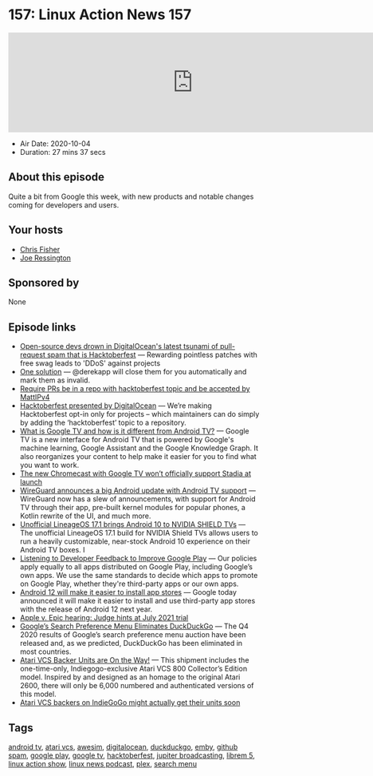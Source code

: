 # 157: Linux Action News 157

<iframe src="https://player.fireside.fm/v2/DAcK9LdX+fYm6OMLD?theme=dark" width="740" height="200" frameborder="0" scrolling="no"></iframe>

* Air Date: 2020-10-04
* Duration: 27 mins 37 secs

## About this episode

Quite a bit from Google this week, with new products and notable changes coming for developers and users.

## Your hosts
* [Chris Fisher](https://linuxactionnews.com/hosts/chris)
* [Joe Ressington](https://linuxactionnews.com/hosts/joe)

## Sponsored by

None



## Episode links

  * [Open-source devs drown in DigitalOcean's latest tsunami of pull-request spam that is Hacktoberfest](https://www.theregister.com/2020/10/01/digitalocean_hacktoberfest_pull_request_spam/ "Open-source devs drown in DigitalOcean's latest tsunami of pull-request spam that is Hacktoberfest") — Rewarding pointless patches with free swag leads to 'DDoS' against projects
  * [One solution](https://twitter.com/alexellisuk/status/1311586153301237761 "One solution") — @derekapp will close them for you automatically and mark them as invalid.
  * [Require PRs be in a repo with hacktoberfest topic and be accepted by MattIPv4](https://github.com/digitalocean/hacktoberfest/pull/596 "Require PRs be in a repo with hacktoberfest topic and be accepted by MattIPv4")
  * [Hacktoberfest presented by DigitalOcean](https://hacktoberfest.digitalocean.com/hacktoberfest-update "Hacktoberfest presented by DigitalOcean") — We’re making Hacktoberfest opt-in only for projects – which maintainers can do simply by adding the ‘hacktoberfest’ topic to a repository.
  * [What is Google TV and how is it different from Android TV?](https://www.androidcentral.com/what-google-tv "What is Google TV and how is it different from Android TV?") — Google TV is a new interface for Android TV that is powered by Google's machine learning, Google Assistant and the Google Knowledge Graph. It also reorganizes your content to help make it easier for you to find what you want to work.
  * [The new Chromecast with Google TV won’t officially support Stadia at launch](https://www.theverge.com/2020/9/30/21492682/new-chromecast-google-tv-stadia-support-launch "The new Chromecast with Google TV won’t officially support Stadia at launch")
  * [WireGuard announces a big Android update with Android TV support](https://www.xda-developers.com/wireguard-project-announces-big-android-update-android-tv-support-more-modern-code-api-third-party-apps/ "WireGuard announces a big Android update with Android TV support") — WireGuard now has a slew of announcements, with support for Android TV through their app, pre-built kernel modules for popular phones, a Kotlin rewrite of the UI, and much more.
  * [Unofficial LineageOS 17.1 brings Android 10 to NVIDIA SHIELD TVs](https://www.xda-developers.com/unofficial-lineageos-17-1-brings-android-10-to-nvidia-shield-tvs/ "Unofficial LineageOS 17.1 brings Android 10 to NVIDIA SHIELD TVs") — The unofficial LineageOS 17.1 build for NVIDIA Shield TVs allows users to run a heavily customizable, near-stock Android 10 experience on their Android TV boxes. I
  * [Listening to Developer Feedback to Improve Google Play](https://android-developers.googleblog.com/2020/09/listening-to-developer-feedback-to.html "Listening to Developer Feedback to Improve Google Play") — Our policies apply equally to all apps distributed on Google Play, including Google’s own apps. We use the same standards to decide which apps to promote on Google Play, whether they're third-party apps or our own apps. 
  * [Android 12 will make it easier to install app stores](https://venturebeat.com/2020/09/28/google-epic-response-android-12-app-stores/ "Android 12 will make it easier to install app stores") — Google today announced it will make it easier to install and use third-party app stores with the release of Android 12 next year.
  * [Apple v. Epic hearing: Judge hints at July 2021 trial](https://edition.cnn.com/2020/09/28/tech/apple-fortnite-epic-hearing/index.html "Apple v. Epic hearing: Judge hints at July 2021 trial")
  * [Google’s Search Preference Menu Eliminates DuckDuckGo](https://spreadprivacy.com/search-preference-menu-duckduckgo-elimination/ "Google’s Search Preference Menu Eliminates DuckDuckGo") — The Q4 2020 results of Google’s search preference menu auction have been released and, as we predicted, DuckDuckGo has been eliminated in most countries.
  * [Atari VCS Backer Units are On the Way!](https://medium.com/@atarivcs/atari-vcs-backer-units-are-on-the-way-fe87b5cede93 "Atari VCS Backer Units are On the Way!") — This shipment includes the one-time-only, Indiegogo-exclusive Atari VCS 800 Collector’s Edition model. Inspired by and designed as an homage to the original Atari 2600, there will only be 6,000 numbered and authenticated versions of this model.
  * [Atari VCS backers on IndieGoGo might actually get their units soon](https://www.gamingonlinux.com/2020/09/atari-vcs-backers-on-indiegogo-might-actually-get-their-units-soon "Atari VCS backers on IndieGoGo might actually get their units soon")



## Tags

[android tv](https://linuxactionnews.com/tags/android%20tv), [atari vcs](https://linuxactionnews.com/tags/atari%20vcs), [awesim](https://linuxactionnews.com/tags/awesim), [digitalocean](https://linuxactionnews.com/tags/digitalocean), [duckduckgo](https://linuxactionnews.com/tags/duckduckgo), [emby](https://linuxactionnews.com/tags/emby), [github spam](https://linuxactionnews.com/tags/github%20spam), [google play](https://linuxactionnews.com/tags/google%20play), [google tv](https://linuxactionnews.com/tags/google%20tv), [hacktoberfest](https://linuxactionnews.com/tags/hacktoberfest), [jupiter broadcasting](https://linuxactionnews.com/tags/jupiter%20broadcasting), [librem 5](https://linuxactionnews.com/tags/librem%205), [linux action show](https://linuxactionnews.com/tags/linux%20action%20show), [linux news podcast](https://linuxactionnews.com/tags/linux%20news%20podcast), [plex](https://linuxactionnews.com/tags/plex), [search menu](https://linuxactionnews.com/tags/search%20menu)